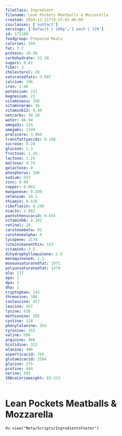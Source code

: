 ```yaml
---
fileClass: Ingredient
filename: Lean Pockets Meatballs & Mozzarella
created: 2024-12-21T19:27:02-06:00
cssclasses: ['nutFact']
servings: ['Default | 100g','1 each | 128']
id: 172109
foodgroup: Prepared Meals
calories: 240
fat: 7.7
protein: 10.49
carbohydrate: 32.28
sugars: 8.81
fiber: 2
cholesterol: 20
saturatedfats: 3.087
calcium: 196
iron: 2.06
potassium: 221
magnesium: 23
vitaminaiu: 256
vitaminarae: 36
vitaminb12: 0.46
netcarbs: 30.28
water: 46.94
omega3s: 124
omega6s: 1349
pralscore: 3.984
transfattyacids: 0.148
sucrose: 0.28
glucose: 1.3
fructose: 1.24
lactose: 1.25
maltose: 4.74
galactose: 0
phosphorus: 180
sodium: 557
zinc: 0.98
copper: 0.082
manganese: 0.289
selenium: 10.1
thiamin: 0.428
riboflavin: 0.248
niacin: 2.982
pantothenicacid: 0.655
vitaminb6: 0.102
retinol: 28
carotenebeta: 92
carotenealpha: 0
lycopene: 2174
luteinzeaxanthin: 153
vitamink: 3.5
dihydrophylloquinone: 1.5
menaquinone4: 1.1
monounsaturatedfat: 1971
polyunsaturatedfat: 1479
ala: 117
epa: 1
dpa: 3
dha: 1
tryptophan: 143
threonine: 380
isoleucine: 457
leucine: 857
lysine: 636
methionine: 205
cystine: 128
phenylalanine: 503
tyrosine: 355
valine: 560
arginine: 488
histidine: 313
alanine: 406
asparticacid: 765
glutamicacid: 2504
glycine: 375
proline: 944
serine: 503
200calorieweight: 83.333
---
```


# Lean Pockets Meatballs & Mozzarella

```dataviewjs
dv.view("Meta/Scripts/IngredientsFooter")
```